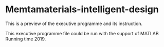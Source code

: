 # Memtamaterials-intelligent-design
This is a preview of the executive programme and its instruction.

This executive programme file could be run with the support of MATLAB Running time 2019.
